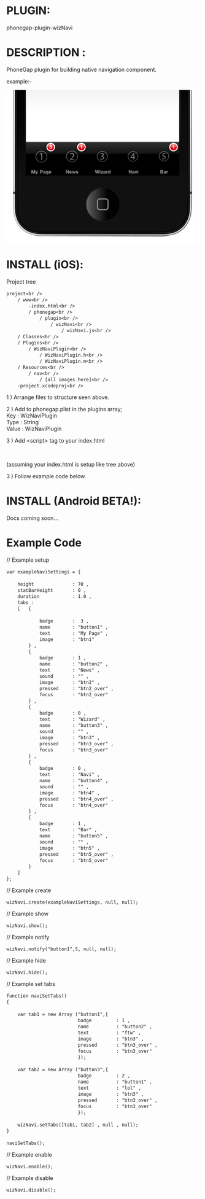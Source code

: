 


# PLUGIN: 

phonegap-plugin-wizNavi



# DESCRIPTION :

PhoneGap plugin for building native navigation component.

example:-

![iPhone example](https://github.com/Wizcorp/phonegap-plugin-wizNavi/raw/master/example.jpg)





# INSTALL (iOS):

Project tree<br />
```
project<br />
	/ www<br />
		-index.html<br />
		/ phonegap<br />
			/ plugin<br />
				/ wizNavi<br />
					/ wizNavi.js<br />	
	/ Classes<br />
	/ Plugins<br />
		/ WizNaviPlugin<br />
			/ WizNaviPlugin.h<br />
			/ WizNaviPlugin.m<br />
	/ Resources<br />
		/ nav<br />
			/ [all images here]<br />
	-project.xcodeproj<br />
```	


1 ) Arrange files to structure seen above.

2 ) Add to phonegap.plist in the plugins array;<br />
Key : WizNaviPlugin<br />
Type : String<br />
Value : WizNaviPlugin<br />

3 ) Add \<script\> tag to your index.html<br />
<script type="text/javascript" charset="utf-8" src="phonegap/plugin/wizNavi/wizNavi.js"></script><br />
(assuming your index.html is setup like tree above)


3 ) Follow example code below.






# INSTALL (Android BETA!):

Docs coming soon...




# Example Code

// Example setup
```
var exampleNaviSettings = {
                     
	height 				: 70 ,
	statBarHeight       : 0 ,
	duration            : 1.0 ,
	tabs : 	
	[	{

			badge 		:  3 ,
			name       	: "button1" ,
			text 		: "My Page" ,
			image 		: "btn1"
		} ,
		{
			badge 		: 1 ,
			name       	: "button2" ,
			text 		: "News" ,
			sound 		: "" ,
			image 		: "btn2" ,
			pressed		: "btn2_over" ,
			focus		: "btn2_over" 
		} ,
		{
			badge 		: 0 ,
			text 		: "Wizard" ,
			name       	: "button3" ,
			sound 		: "" ,
			image 		: "btn3" ,
			pressed		: "btn3_over" ,
			focus		: "btn3_over" 
		} ,
		{
			badge 		: 0 ,
			text 		: "Navi" ,
			name       	: "button4" ,
			sound 		: "" ,
			image 		: "btn4" ,
			pressed		: "btn4_over" ,
			focus		: "btn4_over" 
		} ,
		{
			badge 		: 1 ,
			text 		: "Bar" ,
			name       	: "button5" ,
			sound 		: "" ,
			image 		: "btn5" ,
			pressed		: "btn5_over" ,
			focus		: "btn5_over" 
		}
	]
};
```


// Example create<br />
```
wizNavi.create(exampleNaviSettings, null, null);
```


// Example show<br />
```
wizNavi.show();
```


// Example notify<br />
```
wizNavi.notify("button1",5, null, null);
```


// Example hide<br />
```
wizNavi.hide();
```


// Example set tabs<br />
```
function naviSetTabs()
{
                    
	var tab1 = new Array ("button1",{
	                      badge 		: 1 ,
	                      name          : "button2" ,
	                      text          : "ftw" ,
	                      image 		: "btn3" ,
	                      pressed       : "btn3_over" ,
	                      focus         : "btn3_over" 
	                      });
	
	var tab2 = new Array ("button3",{
	                      badge 		: 2 ,
	                      name          : "button1" ,
	                      text          : "lol" ,
	                      image 		: "btn3" ,
	                      pressed       : "btn3_over" ,
	                      focus         : "btn3_over" 
	                      });
	
	wizNavi.setTabs([tab1, tab2] , null , null);
}

naviSetTabs();
```


// Example enable<br />
```
wizNavi.enable();
```


// Example disable<br />
```
wizNavi.disable();
```